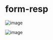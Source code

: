 # form-resp

![image](https://user-images.githubusercontent.com/100317569/216393013-4aef66c7-605b-4e69-a027-bf676bee9b0d.png)


![image](https://user-images.githubusercontent.com/100317569/216392870-17139f0a-d2a5-4805-ae7c-32e6fe953eef.png)
